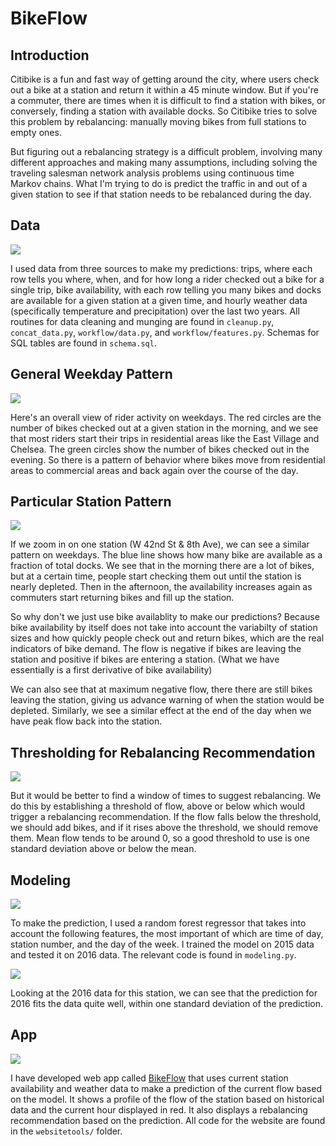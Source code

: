 # BikeFlow

## Introduction

Citibike is a fun and fast way of getting around the city, where users check out a bike at a station and return it within a 45 minute window. But if you're a commuter, there are times when it is difficult to find a station with bikes, or conversely, finding a station with available docks. So Citibike tries to solve this problem by rebalancing: manually moving bikes from full stations to empty ones.

But figuring out a rebalancing strategy is a difficult problem, involving many different approaches and making many assumptions, including solving the traveling salesman network analysis problems using continuous time Markov chains. What I'm trying to do is predict the traffic in and out of a given station to see if that station needs to be rebalanced during the day.

## Data
![](images/slide04.png)

I used data from three sources to make my predictions: trips, where each row tells you where, when, and for how long a rider checked out a bike for a single trip, bike availability, with each row telling you many bikes and docks are available for a given station at a given time, and hourly weather data (specifically temperature and precipitation) over the last two years. All routines for data cleaning and munging are found in `cleanup.py`, `concat_data.py`, `workflow/data.py`, and `workflow/features.py`. Schemas for SQL tables are found in `schema.sql`.

## General Weekday Pattern
![](images/slide05.png)

Here's an overall view of rider activity on weekdays. The red circles are the number of bikes checked out at a given station in the morning, and we see that most riders start their trips in residential areas like the East Village and Chelsea. The green circles show the number of bikes checked out in the evening. So there is a pattern of behavior where bikes move from residential areas to commercial areas and back again over the course of the day.

## Particular Station Pattern
![](images/slide09.png)

If we zoom in on one station (W 42nd St & 8th Ave), we can see a similar pattern on weekdays. The blue line shows how many bike are available as a fraction of total docks. We see that in the morning there are a lot of bikes, but at a certain time, people start checking them out until the station is nearly depleted. Then in the afternoon, the availability increases again as commuters start returning bikes and fill up the station.

So why don't we just use bike availablity to make our predictions? Because bike availability by itself does not take into account the variabilty of station sizes and how quickly people check out and return bikes, which are the real indicators of bike demand. The flow is negative if bikes are leaving the station and positive if bikes are entering a station. (What we have essentially is a first derivative of bike availability)

We can also see that at maximum negative flow, there there are still bikes leaving the station, giving us advance warning of when the station would be depleted. Similarly, we see a similar effect at the end of the day when we have peak flow back into the station.

## Thresholding for Rebalancing Recommendation
![](images/slide10.png)

But it would be better to find a window of times to suggest rebalancing. We do this by establishing a threshold of flow, above or below which would trigger a rebalancing recommendation. If the flow falls below the threshold, we should add bikes, and if it rises above the threshold, we should remove them. Mean flow tends to be around 0, so a good threshold to use is one standard deviation above or below the mean.

## Modeling
![](images/feature_importances.png)

To make the prediction, I used a random forest regressor that takes into account the following features, the most important of which are time of day, station number, and the day of the week. I trained the model on 2015 data and tested it on 2016 data. The relevant code is found in `modeling.py`.

![](images/slide12.png)

Looking at the 2016 data for this station, we can see that the prediction for 2016 fits the data quite well, within one standard deviation of the prediction.

## App
![](images/slide14.png)

I have developed web app called [BikeFlow](http://www.cbalancer.site) that uses current station availability and weather data to make a prediction of the current flow based on the model. It shows a profile of the flow of the station based on historical data and the current hour displayed in red. It also displays a rebalancing recommendation based on the prediction. All code for the website are found in the `websitetools/` folder.
